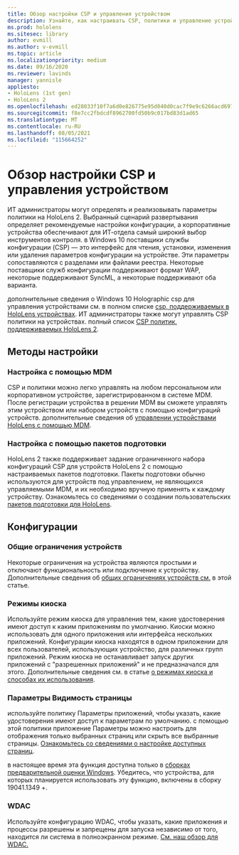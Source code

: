 ```yaml
---
title: Обзор настройки CSP и управления устройством
description: Узнайте, как настраивать CSP, политики и управление устройствами с помощью управления мобильными устройствами и подготовки пакетов.
ms.prod: hololens
ms.sitesec: library
author: evmill
ms.author: v-evmill
ms.topic: article
ms.localizationpriority: medium
ms.date: 09/16/2020
ms.reviewer: lavinds
manager: yannisle
appliesto:
- HoloLens (1st gen)
- HoloLens 2
ms.openlocfilehash: ed28033f10f7a6d0e826775e95d040d0cac7f9e9c6266acd6975d3532f6d8067
ms.sourcegitcommit: f8e7cc2fbdcdf8962700fd50b9c017bd83d1ad65
ms.translationtype: MT
ms.contentlocale: ru-RU
ms.lasthandoff: 08/05/2021
ms.locfileid: "115664252"
---
```

# <a name="configure-csps-and-device-management-overview"></a>Обзор настройки CSP и управления устройством

ИТ администраторы могут определять и реализовывать параметры политики на HoloLens 2. Выбранный сценарий развертывания определяет рекомендуемые настройки конфигурации, а корпоративные устройства обеспечивают для ИТ-отдела самый широкий выбор инструментов контроля. в Windows 10 поставщики службы конфигурации (CSP) — это интерфейс для чтения, установки, изменения или удаления параметров конфигурации на устройстве. Эти параметры сопоставляются с разделами или файлами реестра. Некоторые поставщики служб конфигурации поддерживают формат WAP, некоторые поддерживают SyncML, а некоторые поддерживают оба варианта.

дополнительные сведения о Windows 10 Holographic csp для управления устройствами см. в полном списке [csp, поддерживаемых в HoloLens устройствах](/windows/client-management/mdm/configuration-service-provider-reference#hololens).
ИТ администраторы также могут управлять CSP политики на устройствах. полный список [CSP политик, поддерживаемых HoloLens 2](/windows/client-management/mdm/policy-csps-supported-by-hololens2).

## <a name="configuration-methods"></a>Методы настройки

### <a name="configure-with-mdm"></a>Настройка с помощью MDM

CSP и политики можно легко управлять на любом персональном или корпоративном устройстве, зарегистрированном в системе MDM. После регистрации устройства в решении MDM вы сможете управлять этим устройством или набором устройств с помощью конфигураций устройств. дополнительные сведения об [управлении устройствами HoloLens с помощью MDM](hololens-mdm-configure.md).

### <a name="configure-with-provisioning-packages"></a>Настройка с помощью пакетов подготовки

HoloLens 2 также поддерживает задание ограниченного набора конфигураций CSP для устройств HoloLens 2 с помощью настраиваемых пакетов подготовки. Пакеты подготовки обычно используются для устройств под управлением, не являющихся управляемыми MDM, и их необходимо вручную применять к каждому устройству. Ознакомьтесь со сведениями о создании пользовательских [пакетов подготовки для HoloLens](hololens-provisioning.md).

## <a name="configurations"></a>Конфигурации

### <a name="common-device-restrictions"></a>Общие ограничения устройств

Некоторые ограничения на устройства являются простыми и отключают функциональность или подключение к устройству. Дополнительные сведения об [общих ограничениях устройств см.](hololens-common-device-restrictions.md) в этой статье.

### <a name="kiosk-modes"></a>Режимы киоска

Используйте режим киоска для управления тем, какие удостоверения имеют доступ к каким приложениям по умолчанию. Киоски можно использовать для одного приложения или интерфейса нескольких приложений. Конфигурации киоска находятся в одном приложении для всех пользователей, использующих устройство, для различных групп приложений. Режим киоска не останавливает запуск других приложений с "разрешенных приложений" и не предназначался для этого. Дополнительные сведения см. в статье [о режимах киоска и способах их использования](hololens-kiosk.md).

### <a name="settings-page-visibility"></a>Параметры Видимость страницы

используйте политику Параметры приложений, чтобы указать, какие удостоверения имеют доступ к параметрам по умолчанию. с помощью этой политики приложение Параметры можно настроить для отображения только выбранных страниц или скрыть все выбранные страницы. [Ознакомьтесь со сведениями о настройке доступных страниц](settings-uri-list.md).

в настоящее время эта функция доступна только в [сборках предварительной оценки Windows](hololens-insider.md). Убедитесь, что устройства, для которых планируется использовать эту функцию, включены в сборку 19041.1349 +.

### <a name="wdac"></a>WDAC

Используйте конфигурацию WDAC, чтобы указать, какие приложения и процессы разрешены и запрещены для запуска независимо от того, находится ли система в полноэкранном режиме.
[См. наш обзор для WDAC.](windows-defender-application-control-wdac.md)
